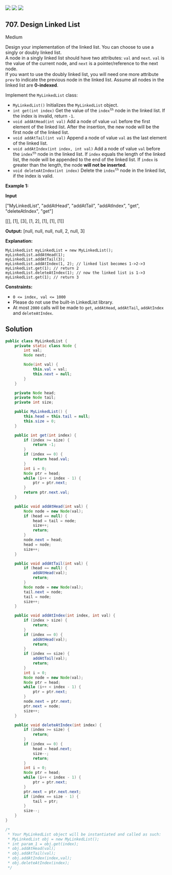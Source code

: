 [![](https://img.shields.io/github/stars/javadev/LeetCode-in-Java?label=Stars&style=flat-square)](https://github.com/javadev/LeetCode-in-Java)
[![](https://img.shields.io/github/forks/javadev/LeetCode-in-Java?label=Fork%20me%20on%20GitHub%20&style=flat-square)](https://github.com/javadev/LeetCode-in-Java/fork)
[![](https://img.shields.io/badge/-LeetCode%20in%20Kotlin-blue?style=flat-square)](https://github.com/javadev/LeetCode-in-Kotlin)

## 707\. Design Linked List

Medium

Design your implementation of the linked list. You can choose to use a singly or doubly linked list.  
A node in a singly linked list should have two attributes: `val` and `next`. `val` is the value of the current node, and `next` is a pointer/reference to the next node.  
If you want to use the doubly linked list, you will need one more attribute `prev` to indicate the previous node in the linked list. Assume all nodes in the linked list are **0-indexed**.

Implement the `MyLinkedList` class:

*   `MyLinkedList()` Initializes the `MyLinkedList` object.
*   `int get(int index)` Get the value of the <code>index<sup>th</sup></code> node in the linked list. If the index is invalid, return `-1`.
*   `void addAtHead(int val)` Add a node of value `val` before the first element of the linked list. After the insertion, the new node will be the first node of the linked list.
*   `void addAtTail(int val)` Append a node of value `val` as the last element of the linked list.
*   `void addAtIndex(int index, int val)` Add a node of value `val` before the <code>index<sup>th</sup></code> node in the linked list. If `index` equals the length of the linked list, the node will be appended to the end of the linked list. If `index` is greater than the length, the node **will not be inserted**.
*   `void deleteAtIndex(int index)` Delete the <code>index<sup>th</sup></code> node in the linked list, if the index is valid.

**Example 1:**

**Input** 

["MyLinkedList", "addAtHead", "addAtTail", "addAtIndex", "get", "deleteAtIndex", "get"] 

[[], [1], [3], [1, 2], [1], [1], [1]]

**Output:** [null, null, null, null, 2, null, 3]

**Explanation:** 

    MyLinkedList myLinkedList = new MyLinkedList(); 
    myLinkedList.addAtHead(1); 
    myLinkedList.addAtTail(3); 
    myLinkedList.addAtIndex(1, 2); // linked list becomes 1->2->3 
    myLinkedList.get(1); // return 2 
    myLinkedList.deleteAtIndex(1); // now the linked list is 1->3 
    myLinkedList.get(1); // return 3

**Constraints:**

*   `0 <= index, val <= 1000`
*   Please do not use the built-in LinkedList library.
*   At most `2000` calls will be made to `get`, `addAtHead`, `addAtTail`, `addAtIndex` and `deleteAtIndex`.

## Solution

```java
public class MyLinkedList {
    private static class Node {
        int val;
        Node next;

        Node(int val) {
            this.val = val;
            this.next = null;
        }
    }

    private Node head;
    private Node tail;
    private int size;

    public MyLinkedList() {
        this.head = this.tail = null;
        this.size = 0;
    }

    public int get(int index) {
        if (index >= size) {
            return -1;
        }
        if (index == 0) {
            return head.val;
        }
        int i = 0;
        Node ptr = head;
        while (i++ < index - 1) {
            ptr = ptr.next;
        }
        return ptr.next.val;
    }

    public void addAtHead(int val) {
        Node node = new Node(val);
        if (head == null) {
            head = tail = node;
            size++;
            return;
        }
        node.next = head;
        head = node;
        size++;
    }

    public void addAtTail(int val) {
        if (head == null) {
            addAtHead(val);
            return;
        }
        Node node = new Node(val);
        tail.next = node;
        tail = node;
        size++;
    }

    public void addAtIndex(int index, int val) {
        if (index > size) {
            return;
        }
        if (index == 0) {
            addAtHead(val);
            return;
        }
        if (index == size) {
            addAtTail(val);
            return;
        }
        int i = 0;
        Node node = new Node(val);
        Node ptr = head;
        while (i++ < index - 1) {
            ptr = ptr.next;
        }
        node.next = ptr.next;
        ptr.next = node;
        size++;
    }

    public void deleteAtIndex(int index) {
        if (index >= size) {
            return;
        }
        if (index == 0) {
            head = head.next;
            size--;
            return;
        }
        int i = 0;
        Node ptr = head;
        while (i++ < index - 1) {
            ptr = ptr.next;
        }
        ptr.next = ptr.next.next;
        if (index == size - 1) {
            tail = ptr;
        }
        size--;
    }
}

/*
 * Your MyLinkedList object will be instantiated and called as such:
 * MyLinkedList obj = new MyLinkedList();
 * int param_1 = obj.get(index);
 * obj.addAtHead(val);
 * obj.addAtTail(val);
 * obj.addAtIndex(index,val);
 * obj.deleteAtIndex(index);
 */
```